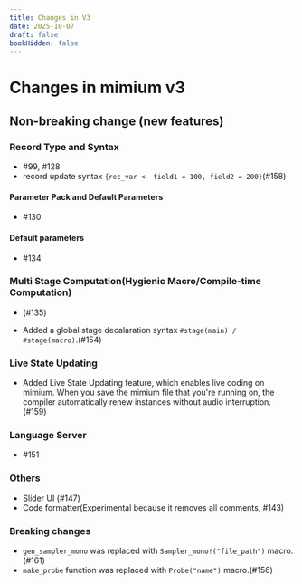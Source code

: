 ```yaml
---
title: Changes in V3
date: 2025-10-07
draft: false
bookHidden: false
---
```


# Changes in mimium v3

## Non-breaking change (new features)

### Record Type and Syntax

- #99, #128
- record update syntax `{rec_var <- field1 = 100, field2 = 200}`(#158)

#### Parameter Pack and Default Parameters

- #130

#### Default parameters

- #134

### Multi Stage Computation(Hygienic Macro/Compile-time Computation)

- (#135)

- Added a global stage decalaration syntax `#stage(main) / #stage(macro)`.(#154)

### Live State Updating

- Added Live State Updating feature, which enables live coding on mimium. When you save the mimium file that you're running on, the compiler automatically renew instances without audio interruption.(#159)

### Language Server

- #151

### Others

- Slider UI (#147)
- Code formatter(Experimental because it removes all comments, #143)

### Breaking changes

- `gen_sampler_mono` was replaced with `Sampler_mono!("file_path")` macro.(#161)
- `make_probe` function was replaced with `Probe("name")` macro.(#156)

